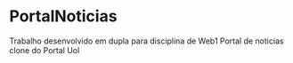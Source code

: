 # PortalNoticias
Trabalho desenvolvido em dupla para disciplina de Web1
Portal de noticias clone do Portal Uol
